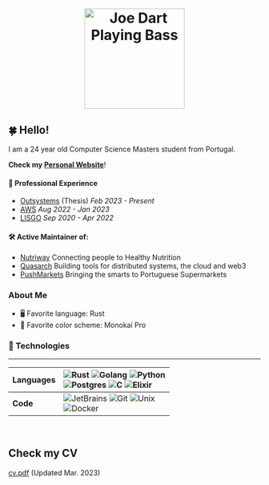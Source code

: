 <h1 align=center><img style="width: 200px;"src="joe-dart.gif" alt="Joe Dart Playing Bass"></h1>

## 🍀 Hello!

I am a 24 year old Computer Science Masters student from Portugal.

**Check my [Personal Website](https://andree37.github.io/)**!

#### 🏢 Professional Experience
-   [Outsystems](https://www.outsystems.com/) (Thesis) *Feb 2023 - Present*
-   [AWS](https://aws.amazon.com) *Aug 2022 - Jan 2023*
-   [LISGO](https://www.linkedin.com/company/lisgo?originalSubdomain=pt) *Sep 2020 - Apr 2022*

#### 🛠️ Active Maintainer of:
- [Nutriway](https://nutriway.pt/) Connecting people to Healthy Nutrition
- [Quasarch](http://www.quasarch.cloud/) Building tools for distributed systems, the cloud and web3
- [PushMarkets](https://github.com/PushMarkets) Bringing the smarts to Portuguese Supermarkets

### About Me

-   🖥 Favorite language: Rust
-   🎨 Favorite color scheme: Monokai Pro

### 🔨 Technologies

---

| Languages | ![Rust](https://img.shields.io/badge/rust-b7410e.svg?style=for-the-badge&logo=rust&logoColor=white) ![Golang](https://img.shields.io/badge/golang-2CA5E0.svg?style=for-the-badge&logo=go&logoColor=white) ![Python](https://img.shields.io/badge/python-%233776AB.svg?style=for-the-badge&logo=python&logoColor=white)<br> ![Postgres](https://img.shields.io/badge/postgresql-%23316192.svg?style=for-the-badge&logo=postgresql&logoColor=white) ![C](https://img.shields.io/badge/c/c++-000000.svg?style=for-the-badge&logo=c&logoColor=white) ![Elixir](https://img.shields.io/badge/elixir-%23322192.svg?style=for-the-badge&logo=elixir&logoColor=purple)| 
| :-------- | :----------------------------------------------------------------------------------------------------------------------------------------------------------------------------------------------------------------------------------------------------------------------------------------------------------------------------------------------------------------------------------------------------------------------------------------------------------------- |
| **Code**  | ![JetBrains](https://img.shields.io/badge/jetbrains-000000.svg?style=for-the-badge&logo=jetbrains&logoColor=white) ![Git](https://img.shields.io/badge/git-%23F05033.svg?style=for-the-badge&logo=git&logoColor=white) ![Unix](https://img.shields.io/badge/Unix-FCC624?style=for-the-badge&logo=apple&logoColor=black) <br> ![Docker](https://img.shields.io/badge/Docker-2CA5E0?style=for-the-badge&logo=docker&logoColor=white)                       |

<br>

## Check my CV
[cv.pdf](cv.pdf) (Updated Mar. 2023)
